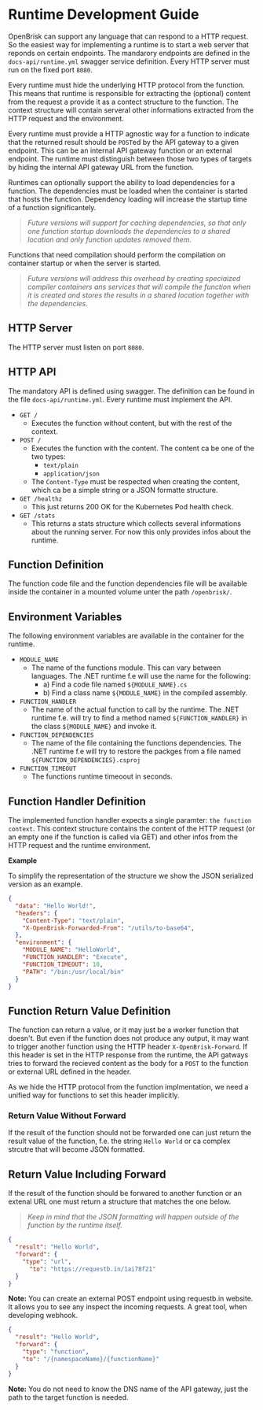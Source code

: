 # Runtime Development Guide

OpenBrisk can support any language that can respond to a HTTP request.
So the easiest way for implementing a runtime is to start a web server
that reponds on certain endpoints. The mandarory endpoints are defined 
in the `docs-api/runtime.yml` swagger service definition. Every HTTP
server must run on the fixed port `8080`.

Every runtime must hide the underlying HTTP protocol from the function.
This means that runtime is responsible for extracting the (optional)
content from the request a provide it as a contect structure to the
function. The context structure will contain serveral other informations
extracted from the HTTP request and the environment.

Every runtime must provide a HTTP agnostic way for a function to indicate
that the returned result should be `POST`ed by the API gateway to a given 
endpoint. This can be an internal API gateway function or an external 
endpoint. The runtime must distinguish between those two types of targets
by hiding the internal API gateway URL from the function.

Runtimes can optionally support the ability to load dependencies for a 
function. The dependencies must be loaded when the container is started
that hosts the function. Dependency loading will increase the startup
time of a function significantely. 

> _Future versions will support for caching dependencies, so that only one 
> function startup downloads the dependencies to a shared location and only 
> function updates removed them._

Functions that need compilation should perform the compilation on container
startup or when the server is started.

> _Future versions will address this overhead by creating speciaized compiler
> containers ans services that will compile the function when it is created
> and stores the results in a shared location together with the dependencies._

## HTTP Server

The HTTP server must listen on port `8080`. 

## HTTP API

The mandatory API is defined using swagger. The definition can be found in 
the file `docs-api/runtime.yml`. Every runtime must implement the API.

- `GET /`
  - Executes the function without content, but with the rest of the context.
- `POST /`
  - Executes the function with the content. The content ca be one of the two types:
    - `text/plain`
    - `application/json`
  - The `Content-Type` must be respected when creating the content, which ca be a simple string or a JSON formatte structure.
- `GET /healthz`
  - This just returns 200 OK for the Kubernetes Pod health check.
- `GET /stats`
  - This returns a stats structure which collects several informations about the running server. For now this only provides infos about the runtime.

## Function Definition

The function code file and the function dependencies file will be available 
inside the container in a mounted volume unter the path `/openbrisk/`.

## Environment Variables

The following environment variables are available in the container for the
runtime.

- `MODULE_NAME`
	- The name of the functions module. This can vary between languages. The .NET 
      runtime f.e will use the name for the following:
		- a) Find a code file named `${MODULE_NAME}.cs`
		- b) Find a class name `${MODULE_NAME}` in the compiled assembly.
- `FUNCTION_HANDLER`
	- The name of the actual function to call by the runtime. The .NET runtime f.e.
	  will try to find a method named `${FUNCTION_HANDLER}` in the class `${MODULE_NAME}`
	  and invoke it.
- `FUNCTION_DEPENDENCIES`
	- The name of the file containing the functions dependencies. The .NET runtime
	  f.e will try to restore the packges from a file named `${FUNCTION_DEPENDENCIES}.csproj`
- `FUNCTION_TIMEOUT`
	- The functions runtime timeoout in seconds.

## Function Handler Definition

The implemented function handler expects a single paramter: `the function context`.
This context structure contains the content of the HTTP request (or an empty one if
the function is called via GET) and other infos from the HTTP request and the runtime
environment.

**Example**

To simplify the representation of the structure we show the JSON serialized version
as an example.

```json
{
  "data": "Hello World!",
  "headers": {
    "Content-Type": "text/plain",
    "X-OpenBrisk-Forwarded-From": "/utils/to-base64",
  },
  "environment": {
    "MODULE_NAME": "HelloWorld",
    "FUNCTION_HANDLER": "Execute",
    "FUNCTION_TIMEOUT": 10,
    "PATH": "/bin:/usr/local/bin"
  }
}
```

## Function Return Value Definition

The function can return a value, or it may just be a worker function that doesn't.
But even if the function does not produce any output, it may want to trigger another
function using the HTTP header `X-OpenBrisk-Forward`. If this header is set in the
HTTP response from the runtime, the API gatways tries to forward the recieved content
as the body for a `POST` to the function or external URL defined in the header.

As we hide the HTTP protocol from the function implmentation, we need a unified way
for functions to set this header implicitly.

### Return Value Without Forward

If the result of the function should not be forwarded one can just return the result
value of the function, f.e. the string `Hello World` or ca complex strcutre that will
become JSON formatted.

## Return Value Including Forward

If the result of the function should be forwared to another function or an extenal
URL one must return a structure that matches the one below. 

> _Keep in mind that the JSON formatting will happen outside of the function by the 
> runtime itself._

```json
{
  "result": "Hello World",
  "forward": {
    "type": "url",
      "to": "https://requestb.in/1ai78f21"
  }
}
```

**Note:** You can create an external POST endpoint using requestb.in website. It allows
you to see any inspect the incoming requests. A great tool, when developing webhook.

```json
{
  "result": "Hello World",
  "forward": {
    "type": "function",
    "to": "/{namespaceName}/{functionName}"
  }	
}
```

**Note:** You do not need to know the DNS name of the API gateway, just the path to
the target function is needed.